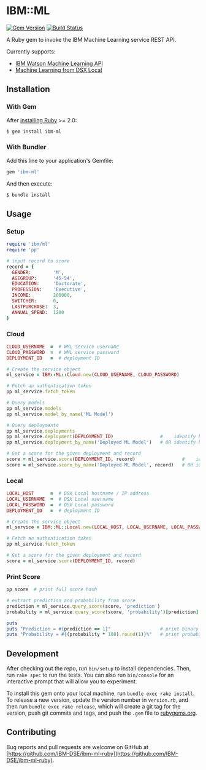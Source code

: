 # IBM::ML
[![Gem Version](https://badge.fury.io/rb/ibm-ml.svg)](https://badge.fury.io/rb/ibm-ml)
[![Build Status](https://travis-ci.org/IBM-DSE/ibm-ml-ruby.svg?branch=master)](https://travis-ci.org/IBM-DSE/ibm-ml-ruby)

A Ruby gem to invoke the IBM Machine Learning service REST API.

Currently supports:
- [IBM Watson Machine Learning API](https://watson-ml-api.mybluemix.net/)
- [Machine Learning from DSX Local](https://datascience.ibm.com/docs/content/local/models.html#evaluate-models-with-rest-apis)

## Installation

### With Gem
After [installing Ruby](https://www.ruby-lang.org/en/documentation/installation/) >= 2.0:

```bash
$ gem install ibm-ml
```

### With Bundler
Add this line to your application's Gemfile:

```ruby
gem 'ibm-ml'
```

And then execute:

```bash
$ bundle install
```

## Usage

### Setup
```ruby
require 'ibm/ml'
require 'pp'

# input record to score 
record = {
  GENDER:        'M',
  AGEGROUP:      '45-54',
  EDUCATION:     'Doctorate',
  PROFESSION:    'Executive',
  INCOME:        200000,
  SWITCHER:      0,
  LASTPURCHASE:  3,
  ANNUAL_SPEND:  1200
}
```

### Cloud 
```ruby
CLOUD_USERNAME  =  # WML service username
CLOUD_PASSWORD  =  # WML service password
DEPLOYMENT_ID   =  # deployment ID

# Create the service object
ml_service = IBM::ML::Cloud.new(CLOUD_USERNAME, CLOUD_PASSWORD)

# Fetch an authentication token
pp ml_service.fetch_token

# Query models
pp ml_service.models
pp ml_service.model_by_name('ML Model')

# Query deployments
pp ml_service.deployments
pp ml_service.deployment(DEPLOYMENT_ID)                 #    identify by deployment ID
pp ml_service.deployment_by_name('Deployed ML Model')   # OR identify by deployment name

# Get a score for the given deployment and record
score = ml_service.score(DEPLOYMENT_ID, record)                 #    identify by deployment ID
score = ml_service.score_by_name('Deployed ML Model', record)   # OR identify by deployment name
```

### Local
```ruby
LOCAL_HOST      =  # DSX Local hostname / IP address
LOCAL_USERNAME  =  # DSX Local username
LOCAL_PASSWORD  =  # DSX Local password
DEPLOYMENT_ID   =  # deployment ID

# Create the service object
ml_service = IBM::ML::Local.new(LOCAL_HOST, LOCAL_USERNAME, LOCAL_PASSWORD)

# Fetch an authentication token
pp ml_service.fetch_token

# Get a score for the given deployment and record
score = ml_service.score(DEPLOYMENT_ID, record)
```

### Print Score
```ruby
pp score  # print full score hash

# extract prediction and probability from score
prediction = ml_service.query_score(score, 'prediction')
probability = ml_service.query_score(score, 'probability')[prediction]

puts
puts "Prediction = #{prediction == 1}"                  # print binary 1/0 prediction as true/false
puts "Probability = #{(probability * 100).round(1)}%"   # print probability value as percentage
```

## Development

After checking out the repo, run `bin/setup` to install dependencies. Then, run `rake spec` to run the tests. You can also run `bin/console` for an interactive prompt that will allow you to experiment.

To install this gem onto your local machine, run `bundle exec rake install`. To release a new version, update the version number in `version.rb`, and then run `bundle exec rake release`, which will create a git tag for the version, push git commits and tags, and push the `.gem` file to [rubygems.org](https://rubygems.org).

## Contributing

Bug reports and pull requests are welcome on GitHub at [https://github.com/IBM-DSE/ibm-ml-ruby](https://github.com/IBM-DSE/ibm-ml-ruby).

